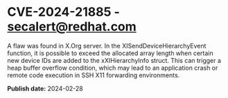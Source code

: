 # CVE-2024-21885 - secalert@redhat.com

A flaw was found in X.Org server. In the XISendDeviceHierarchyEvent function, it is possible to exceed the allocated array length when certain new device IDs are added to the xXIHierarchyInfo struct. This can trigger a heap buffer overflow condition, which may lead to an application crash or remote code execution in SSH X11 forwarding environments.

**Publish date:** 2024-02-28
